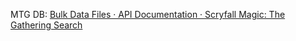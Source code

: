 MTG DB: [Bulk Data Files · API Documentation · Scryfall Magic: The Gathering Search](https://scryfall.com/docs/api/bulk-data)